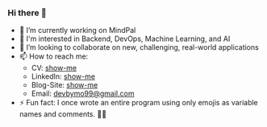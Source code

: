 ### Hi there 👋

<!--
**devbymo/devbymo** is a ✨ _special_ ✨ repository because its `README.md` (this file) appears on your GitHub profile.

Here are some ideas to get you started:


-->
- 🔭 I’m currently working on MindPal
- 🎯 I'm interested in Backend, DevOps, Machine Learning, and AI
- 👀 I’m looking to collaborate on new, challenging, real-world applications
- 📫 How to reach me:
  - CV: [show-me](https://drive.google.com/file/d/1hXwM_ZHwB4kBhvsSh6EETXSHek9-mF07/view?usp=drive_link)
  - LinkedIn: [show-me](https://www.linkedin.com/in/devbymo/)
  - Blog-Site: [show-me](https://devbymo.web.app/index.html#blog)
  - Email: devbymo99@gmail.com
- ⚡ Fun fact: I once wrote an entire program using only emojis as variable names and comments. 🚀😄


